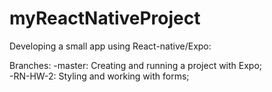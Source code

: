 # myReactNativeProject

Developing a small app using React-native/Expo:

Branches:
  -master: Creating and running a project with Expo;<br/>
  -RN-HW-2: Styling and working with forms;
